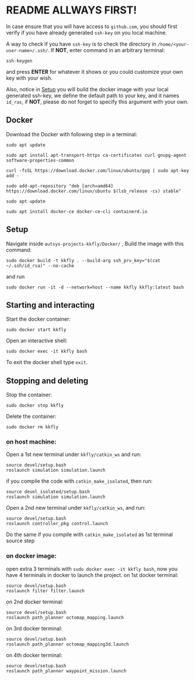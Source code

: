 # README ALLWAYS FIRST!
In case ensure that you will have access to `github.com`, you should first verify if you have already generated `ssh-key` on you local machine.

A way to check if you have `ssh-key` is to check the directory in `/home/<your-user-name>/.ssh/`. If **NOT**, enter command in an arbitrary terminal:

```
ssh-keygen
```

and press **ENTER** for whatever it shows or you could customize your own key with your wish.

Also, notice in [Setup](#Setup) you will build the docker image with your local generated ssh-key, we define the default path to your key, and it names `id_ras`, if **NOT**, please do not forget to specify this argument with your own.


## Docker
Download the Docker with following step in a terminal:
```
sudo apt update
```
```
sudo apt install apt-transport-https ca-certificates curl gnupg-agent software-properties-common
```
```
curl -fsSL https://download.docker.com/linux/ubuntu/gpg | sudo apt-key add -
```
```
sudo add-apt-repository "deb [arch=amd64] https://download.docker.com/linux/ubuntu $(lsb_release -cs) stable"
```
```
sudo apt update
```
```
sudo apt install docker-ce docker-ce-cli containerd.io
```

## Setup <a name="Setup"></a>
Navigate inside `autsys-projects-kkfly/Docker/` , Build the image with this command:
```
sudo docker build -t kkfly . --build-arg ssh_prv_key="$(cat ~/.ssh/id_rsa)" --no-cache 
```
and run
```
sudo docker run -it -d --network=host --name kkfly kkfly:latest bash
```

## Starting and interacting
Start the docker container:
```
sudo docker start kkfly
```

Open an interactive shell:
```
sudo docker exec -it kkfly bash
```

To exit the docker shell type `exit`.

## Stopping and deleting
Stop the container:
```
sudo docker stop kkfly
```
Delete the container:
```
sudo docker rm kkfly
```


### on host machine:
Open a 1st new terminal under `kkfly/catkin_ws` and run: 
```
source devel/setup.bash
roslaunch simulation simulation.launch
```
if you compile the code with `catkin_make_isolated`, then run:
```
source devel_isolated/setup.bash
roslaunch simulation simulation.launch
```
Open a 2nd new terminal under `kkfly/catkin_ws`, and run:
```
source devel/setup.bash
roslaunch controller_pkg control.launch
```
Do the same if you compile with `catkin_make_isolated` as 1st terminal source step

### on docker image:
open extra 3 terminals with `sudo docker exec -it kkfly bash`, now you have 4 terminals in docker to launch the project.
  on 1st docker terminal:
  ```
  source devel/setup.bash
  roslaunch filter filter.launch
  ```
  on 2nd docker terminal:
  ```
  source devel/setup.bash
  roslaunch path_planner octomap_mapping.launch
  ```
  on 3rd docker terminal:
  ```
  source devel/setup.bash
  roslaunch path_planner octomap_mapping3d.launch
  ```
  on 4th docker terminal:
  ```
  source devel/setup.bash
  roslaunch path_planner waypoint_mission.launch
  ```

